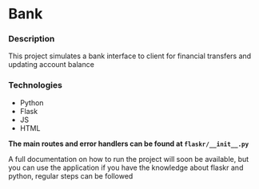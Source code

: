# Bank

### Description
This project simulates a bank interface to client for financial transfers and updating account balance

### Technologies
- Python
- Flask
- JS
- HTML

<strong>The main routes and error handlers can be found at `flaskr/__init__.py`</strong>

A full documentation on how to run the project will soon be available, but you can use the application if you have the knowledge about flaskr and python, regular steps can be followed
